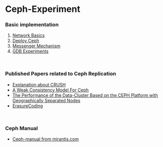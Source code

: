 # Ceph-Experiment

### Basic implementation
1. [Network Basics](/network-basic)
2. [Deploy Ceph](/ceph-deploy)
3. [Messenger Mechanism](/messenger)
4. [GDB Experiments](/gdb-Experiment)

<br>


### Published Papers related to Ceph Replication
- [Explanation about CRUSH](Ceph-Replication/crush.md)
- [A Weak Consistency Model For Ceph](Ceph-Replication/weak.md)
- [The Performance of the Data-Cluster Based on the CEPH Platform with Geographically Separated Nodes](Ceph-Replication/geo.md)
- [ErasureCoding](Ceph-Replicatio/erasure.md)

<br>

### Ceph Manual
- [Ceph-manual from mirantis.com](Ceph-manual/mirantis.md)
